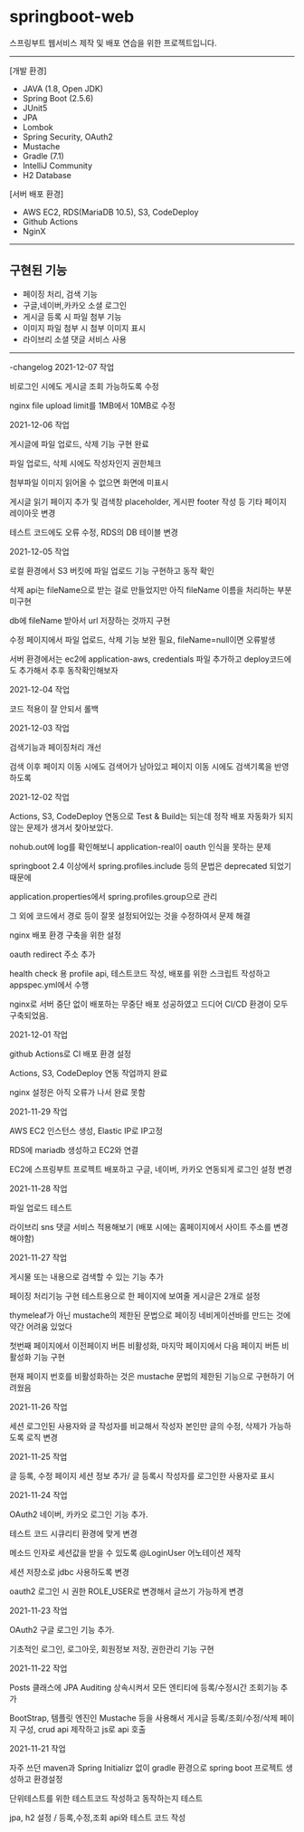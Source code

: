 # springboot-web

 스프링부트 웹서비스 제작 및 배포 연습을 위한 프로젝트입니다.

-------------


[개발 환경]
+ JAVA (1.8, Open JDK)
+ Spring Boot (2.5.6)
+ JUnit5
+ JPA
+ Lombok
+ Spring Security, OAuth2
+ Mustache 
+ Gradle (7.1)
+ IntelliJ Community 
+ H2 Database 

[서버 배포 환경]
+ AWS EC2, RDS(MariaDB 10.5), S3, CodeDeploy
+ Github Actions 
+ NginX

-------------

## 구현된 기능 

+ 페이징 처리, 검색 기능
+ 구글,네이버,카카오 소셜 로그인
+ 게시글 등록 시 파일 첨부 기능
+ 이미지 파일 첨부 시 첨부 이미지 표시
+ 라이브리 소셜 댓글 서비스 사용

-------------

-changelog
2021-12-07 작업

비로그인 시에도 게시글 조회 가능하도록 수정

nginx file upload limit를 1MB에서 10MB로 수정


2021-12-06 작업

게시글에 파일 업로드, 삭제 기능 구현 완료

파일 업로드, 삭제 시에도 작성자인지 권한체크

첨부파일 이미지 읽어올 수 없으면 화면에 미표시

게시글 읽기 페이지 추가 및 검색창 placeholder, 게시판 footer 작성 등 기타 페이지 레이아웃 변경

테스트 코드에도 오류 수정, RDS의 DB 테이블 변경

2021-12-05 작업

로컬 환경에서 S3 버킷에 파일 업로드 기능 구현하고 동작 확인

삭제 api는 fileName으로 받는 걸로 만들었지만 아직 fileName 이름을 처리하는 부분 미구현

db에 fileName 받아서 url 저장하는 것까지 구현 

수정 페이지에서 파일 업로드, 삭제 기능 보완 필요, fileName=null이면 오류발생

서버 환경에서는 ec2에 application-aws, credentials 파일 추가하고 deploy코드에도 추가해서 추후 동작확인해보자

2021-12-04 작업

코드 적용이 잘 안되서 롤백

2021-12-03 작업

검색기능과 페이징처리 개선 

검색 이후 페이지 이동 시에도 검색어가 남아있고 페이지 이동 시에도 검색기록을 반영하도록 

2021-12-02 작업

Actions, S3, CodeDeploy 연동으로 Test & Build는 되는데 정작 배포 자동화가 되지 않는 문제가 생겨서 찾아보았다.

nohub.out에 log를 확인해보니 application-real이 oauth 인식을 못하는 문제

springboot 2.4 이상에서 spring.profiles.include 등의 문법은 deprecated 되었기 때문에 

application.properties에서 spring.profiles.group으로 관리 

그 외에 코드에서 경로 등이 잘못 설정되어있는 것을 수정하여서 문제 해결

nginx 배포 환경 구축을 위한 설정

oauth redirect 주소 추가

health check 용 profile api, 테스트코드 작성, 배포를 위한 스크립트 작성하고 appspec.yml에서 수행

nginx로 서버 중단 없이 배포하는 무중단 배포 성공하였고 드디어 CI/CD 환경이 모두 구축되었음.


2021-12-01 작업

github Actions로 CI 배포 환경 설정

Actions, S3, CodeDeploy 연동 작업까지 완료

nginx 설정은 아직 오류가 나서 완료 못함

2021-11-29 작업

AWS EC2 인스턴스 생성, Elastic IP로 IP고정

RDS에 mariadb 생성하고 EC2와 연결 

EC2에 스프링부트 프로젝트 배포하고 구글, 네이버, 카카오 연동되게 로그인 설정 변경

2021-11-28 작업

파일 업로드 테스트

라이브리 sns 댓글 서비스 적용해보기 (배포 시에는 홈페이지에서 사이트 주소를 변경해야함)

2021-11-27 작업

게시물 또는 내용으로 검색할 수 있는 기능 추가

페이징 처리기능 구현 테스트용으로 한 페이지에 보여줄 게시글은 2개로 설정

thymeleaf가 아닌 mustache의 제한된 문법으로 페이징 네비게이션바를 만드는 것에 약간 어려움 있었다

첫번째 페이지에서 이전페이지 버튼 비활성화, 마지막 페이지에서 다음 페이지 버튼 비활성화 기능 구현

현재 페이지 번호를 비활성화하는 것은 mustache 문법의 제한된 기능으로 구현하기 어려웠음

2021-11-26 작업

세션 로그인된 사용자와 글 작성자를 비교해서 작성자 본인만 글의 수정, 삭제가 가능하도록 로직 변경 

2021-11-25 작업

글 등록, 수정 페이지 세션 정보 추가/ 글 등록시 작성자를 로그인한 사용자로 표시

2021-11-24 작업

OAuth2 네이버, 카카오 로그인 기능 추가. 

테스트 코드 시큐리티 환경에 맞게 변경

메소드 인자로 세션값을 받을 수 있도록 @LoginUser 어노테이션 제작 

세션 저장소로 jdbc 사용하도록 변경 

oauth2 로그인 시 권한 ROLE_USER로 변경해서 글쓰기 가능하게 변경

2021-11-23 작업

OAuth2 구글 로그인 기능 추가.

기초적인 로그인, 로그아웃, 회원정보 저장, 권한관리 기능 구현

2021-11-22 작업

Posts 클래스에 JPA Auditing 상속시켜서 모든 엔티티에 등록/수정시간 조회기능 추가

BootStrap, 템플릿 엔진인 Mustache 등을 사용해서 게시글 등록/조회/수정/삭제 페이지 구성, crud api 제작하고 js로 api 호출


2021-11-21 작업

자주 쓰던 maven과 Spring Initializr 없이 gradle 환경으로 spring boot 프로젝트 생성하고 환경설정

단위테스트를 위한 테스트코드 작성하고 동작하는지 테스트

jpa, h2 설정 / 등록,수정,조회 api와 테스트 코드 작성
